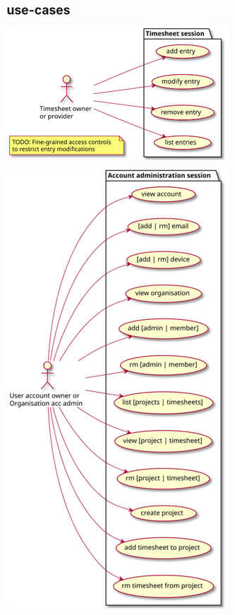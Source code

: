 # use-cases

![timesheet use-cases](img/timesheet.use-case.svg)

![administration use-cases](img/administration.use-case.svg)